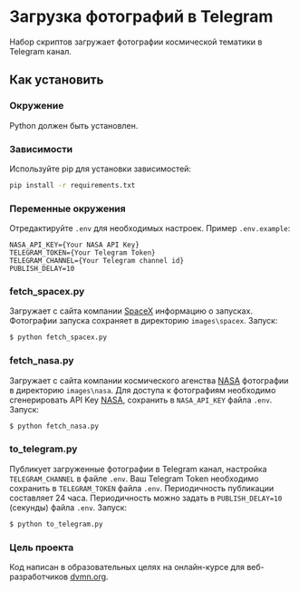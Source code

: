 # Загрузка фотографий в Telegram

Набор скриптов загружает фотографии космической тематики в Telegram канал.

## Как установить

### Окружение
Python должен быть установлен.

### Зависимости
Используйте pip для установки зависимостей:
```bash
pip install -r requirements.txt
```
### Переменные окружения

Отредактируйте `.env` для необходимых настроек.
Пример `.env.example`:
```
NASA_API_KEY={Your NASA API Key}
TELEGRAM_TOKEN={Your Telegram Token}
TELEGRAM_CHANNEL={Your Telegram channel id}
PUBLISH_DELAY=10
```
### fetch_spacex.py
Загружает с сайта компании [SpaceX](https://api.spacexdata.com) информацию о запусках. Фотографии запуска сохраняет в директорию `images\spacex`. Запуск:
```bash 
$ python fetch_spacex.py
```

### fetch_nasa.py
Загружает с сайта компании космического агенства [NASA](https://api.nasa.gov/) фотографии в директорию `images\nasa`. Для доступа к фотографиям необходимо сгенерировать API Key [NASA](https://api.nasa.gov/#signUp), сохранить в `NASA_API_KEY` файла `.env`. Запуск:
```bash 
$ python fetch_nasa.py
```

### to_telegram.py
Публикует загруженные фотографии в Telegram канал, настройка `TELEGRAM_CHANNEL` в файле `.env`. Ваш Telegram Token необходимо сохранить в `TELEGRAM_TOKEN` файла `.env`. Периодичность публикации составляет 24 часа. Периодичность можно задать в `PUBLISH_DELAY=10` (секунды) файла `.env`. Запуск:
```bash 
$ python to_telegram.py
```

### Цель проекта

Код написан в образовательных целях на онлайн-курсе для веб-разработчиков [dvmn.org](https://dvmn.org/).

